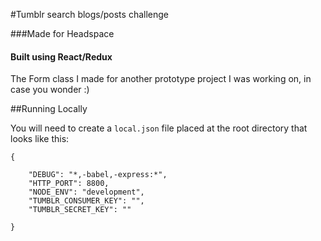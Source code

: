 #Tumblr search blogs/posts challenge

###Made for Headspace

#### Built using React/Redux

The Form class I made for another prototype project I was working on, in case you wonder :)

##Running Locally

You will need to create a `local.json` file placed at the root directory that looks like this:

```
{

    "DEBUG": "*,-babel,-express:*",
    "HTTP_PORT": 8800,
    "NODE_ENV": "development",
    "TUMBLR_CONSUMER_KEY": "",
    "TUMBLR_SECRET_KEY": ""

}
```
 
